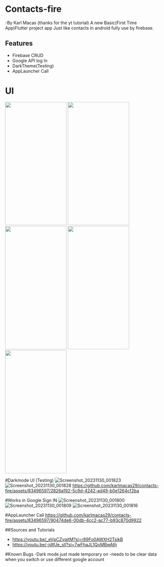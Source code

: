 # Contacts-fire
-By Karl Macas (thanks for the yt tutorial)
A new Basic(First Time App)Flutter project app Just like contacts in android fully use by firebase.

## Features
- Firebase CRUD
- Google API log In
- DarkTheme(Testing)
- AppLauncher Call

# UI
<img src="https://github.com/karlmacas29/contacts-fire/assets/83496597/dd40b6c2-5006-4f68-8885-89a89d1f2d0e" width="200" height="400">
<img src="https://github.com/karlmacas29/contacts-fire/assets/83496597/6aeb70fa-1ff7-4221-af67-b9e9a9710d32" width="200" height="400">
<img src="https://github.com/karlmacas29/contacts-fire/assets/83496597/be692af4-f74f-4aee-b69c-9c882be55aa8" width="200" height="400">
<img src="https://github.com/karlmacas29/contacts-fire/assets/83496597/0b33435c-0dc8-4e0c-82b3-d020928709f4" width="200" height="400">
<img src="https://github.com/karlmacas29/contacts-fire/assets/83496597/f1610ef5-8719-4761-8d4f-eb52e42c7f50" width="200" height="400">


#Darkmode UI (Testing)
![Screenshot_20231130_001823](https://github.com/karlmacas29/contacts-fire/assets/83496597/39258e74-1cbe-4d27-bbc2-16802b336718)
![Screenshot_20231130_001828](https://github.com/karlmacas29/contacts-fire/assets/83496597/dc590c6e-8d57-4f68-9291-70433a2104c1)
https://github.com/karlmacas29/contacts-fire/assets/83496597/2826a192-5c9d-4242-ad49-b0e1264cf2ba


#Works in Google Sign IN
![Screenshot_20231130_001800](https://github.com/karlmacas29/contacts-fire/assets/83496597/a6c168cc-1e07-4130-8656-8f5c6f58beec)
![Screenshot_20231130_001809](https://github.com/karlmacas29/contacts-fire/assets/83496597/48996c5c-c859-4c8a-8e17-496c25c1e294)
![Screenshot_20231130_001816](https://github.com/karlmacas29/contacts-fire/assets/83496597/8ea45c82-bf7a-4c48-ad6c-0504a6ef098c)


#AppLauncher Call
https://github.com/karlmacas29/contacts-fire/assets/83496597/90474de6-00db-4cc2-ac77-b93c870d9922

##Sources and Tutorials
- https://youtu.be/_eVpCZyqjtM?si=r89Fo0AWXH2TsikB
- https://youtu.be/-jdtfJe_sII?si=7wFhaJL1QvMBwAth

#Known Bugs
-Dark mode just made temporary on
-needs to be clear data when you switch or use different google account



